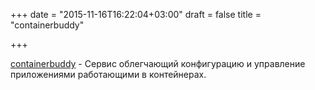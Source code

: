 +++
date = "2015-11-16T16:22:04+03:00"
draft = false
title = "containerbuddy"

+++

<p><a href="https://github.com/joyent/containerbuddy">containerbuddy</a>&nbsp;- Сервис облегчающий конфигурацию и управление приложениями работающими в контейнерах.</p>

